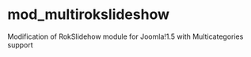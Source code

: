 mod_multirokslideshow
=====================

Modification of RokSlidehow module for Joomla!1.5 with Multicategories support